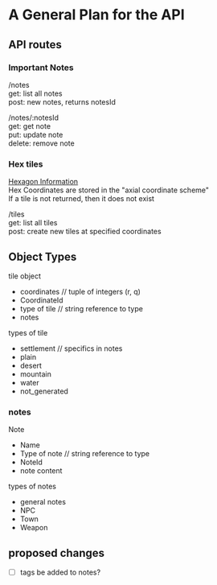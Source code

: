 # A General Plan for the API

## API routes

### Important Notes

/notes  
    get: list all notes  
    post: new notes, returns notesId  

/notes/:notesId  
    get: get note  
    put: update note  
    delete: remove note  

### Hex tiles

[Hexagon Information](https://www.redblobgames.com/grids/hexagons/)  
Hex Coordinates are stored in the "axial coordinate scheme"  
If a tile is not returned, then it does not exist  

/tiles  
    get: list all tiles  
    post: create new tiles at specified coordinates  

## Object Types

tile object

+ coordinates // tuple of integers (r, q)  
+ CoordinateId  
+ type of tile // string reference to type  
+ notes  

types of tile

+ settlement // specifics in notes  
+ plain  
+ desert  
+ mountain  
+ water  
+ not_generated  

### notes

Note

+ Name
+ Type of note // string reference to type
+ NoteId
+ note content

types of notes

+ general notes
+ NPC
+ Town
+ Weapon

## proposed changes

+ [ ] tags be added to notes?
